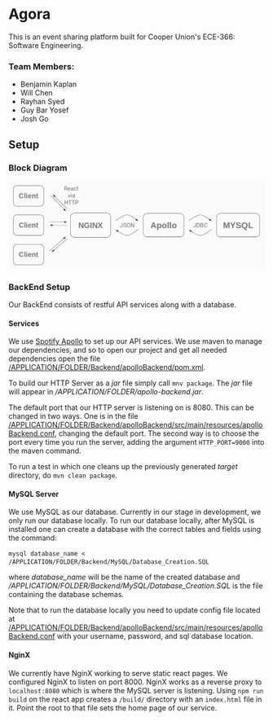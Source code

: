 # Agora

This is an event sharing platform built for Cooper Union's ECE-366: Software Engineering.

### Team Members:
* Benjamin Kaplan
* Will Chen
* Rayhan Syed
* Guy Bar Yosef
* Josh Go

## Setup

### Block Diagram
![Block Diagram Picture](./diagrams/AgoraBlockDiagram.png)


### BackEnd Setup

Our BackEnd consists of restful API services along with a database.

#### Services

We use [Spotify Apollo](https://github.com/spotify/apollo) to set up our API services.
We use maven to manage our dependencies, and so to open our project and get all needed dependencies open the file [/APPLICATION/FOLDER/Backend/apolloBackend/pom.xml](https://github.com/chenwill98/ECE-366-Agora/blob/master/Backend/apolloBackend/pom.xml).

To build our HTTP Server as a *jar* file simply call `mnv package`. The *jar* file will appear in */APPLICATION/FOLDER/apollo-backend.jar*.

The default port that our HTTP server is listening on is 8080. This can be changed in two ways. One is in the file [/APPLICATION/FOLDER/Backend/apolloBackend/src/main/resources/apolloBackend.conf](https://github.com/chenwill98/ECE-366-Agora/blob/master/Backend/apolloBackend/src/main/resources/apolloBackend.conf), changing the default port. The second way is to choose the port every time you run the server, adding the argument `HTTP_PORT=9000` into the maven command.

To run a test in which one cleans up the previously generated *target* directory, do `mvn clean package`.

#### MySQL Server

We use MySQL as our database. Currently in our stage in development, we only run our database locally. To run our database locally, after MySQL is installed one can create a database with the correct tables and fields using the command:
```
mysql database_name < /APPLICATION/FOLDER/Backend/MySQL/Database_Creation.SQL
```
where *database_name* will be the name of the created database and */APPLICATION/FOLDER/Backend/MySQL/Database_Creation.SQL* is the file containing the database schemas.

Note that to run the database locally you need to update config file located at [/APPLICATION/FOLDER/Backend/apolloBackend/src/main/resources/apolloBackend.conf](https://github.com/chenwill98/ECE-366-Agora/blob/master/Backend/apolloBackend/src/main/resources/apolloBackend.conf) with your username, password, and sql database location.

#### NginX

We currently have NginX working to serve static react pages. We configured NginX to listen on port 8000. NginX works as a reverse proxy to `localhost:8080` which is where the MySQL server is listening. Using `npm run build` on the react app creates a `/build/` directory with an `index.html` file in it. Point the root to that file sets the home page of our service.
